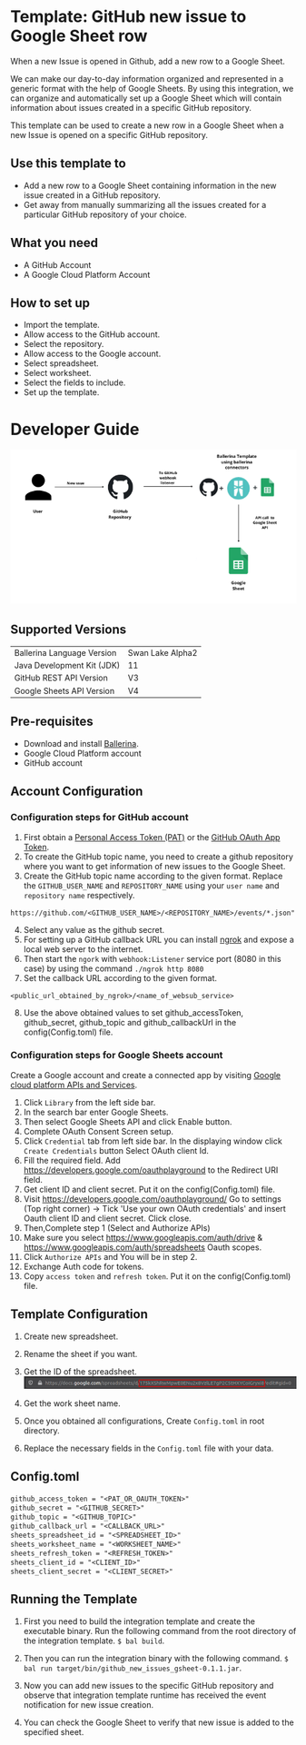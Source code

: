 # Template: GitHub new issue to Google Sheet row
When a new Issue is opened in Github, add a new row to a Google Sheet.

We can make our day-to-day information organized and represented in a generic format with the help of Google Sheets. By 
using this integration, we can organize and automatically set up a Google Sheet which will contain information about 
issues created in a specific GitHub repository. 

This template can be used to create a new row in a Google Sheet when a new Issue is opened on a specific GitHub repository.

## Use this template to
- Add a new row to a Google Sheet containing information in the new issue created in a GitHub repository.
- Get away from manually summarizing all the issues created for a particular GitHub repository of your choice.

## What you need
- A GitHub Account
- A Google Cloud Platform Account

## How to set up
- Import the template.
- Allow access to the GitHub account.
- Select the repository.
- Allow access to the Google account.
- Select spreadsheet.
- Select worksheet.
- Select the fields to include.
- Set up the template. 

# Developer Guide
<p align="center">
<img src="./docs/images/template_flow.png?raw=true" alt="Github-Google Sheet Integration template overview"/>
</p>

## Supported Versions
<table>
  <tr>
   <td>Ballerina Language Version
   </td>
   <td>Swan Lake Alpha2
   </td>
  </tr>
  <tr>
   <td>Java Development Kit (JDK)
   </td>
   <td>11
   </td>
  </tr>
  <tr>
   <td>GitHub REST API Version
   </td>
   <td>V3
   </td>
  </tr>
  <tr>
   <td>Google Sheets API Version
   </td>
   <td>V4
   </td>
  </tr>
</table>

## Pre-requisites
* Download and install [Ballerina](https://ballerinalang.org/downloads/).
* Google Cloud Platform account
* GitHub account

## Account Configuration
### Configuration steps for GitHub account
1. First obtain a [Personal Access Token (PAT)](https://docs.github.com/en/github/authenticating-to-github/creating-a-personal-access-token) or the [GitHub OAuth App Token](https://docs.github.com/en/developers/apps/creating-an-oauth-app).
2. To create the GitHub topic name, you need to create a github repository where you want to get information of new 
issues to the Google Sheet.
3. Create the GitHub topic name according to the given format. Replace the `GITHUB_USER_NAME` and `REPOSITORY_NAME` using 
your `user name` and `repository name` respectively.
  
```
https://github.com/<GITHUB_USER_NAME>/<REPOSITORY_NAME>/events/*.json"
```
4. Select any value as the github secret.
5. For setting up a GitHub callback URL you can install [ngrok](https://ngrok.com/docs) and expose a local web server to 
the internet.
6. Then start the `ngork` with `webhook:Listener` service port (8080 in this case) by using the command `./ngrok http 8080`
7. Set the callback URL according to the given format. 
```
<public_url_obtained_by_ngrok>/<name_of_websub_service>
```
8. Use the above obtained values to set github_accessToken, github_secret, github_topic and github_callbackUrl in the 
config(Config.toml) file.

### Configuration steps for Google Sheets account
Create a Google account and create a connected app by visiting [Google cloud platform APIs and Services](https://console.cloud.google.com/apis/dashboard). 

1. Click `Library` from the left side bar.
2. In the search bar enter Google Sheets.
3. Then select Google Sheets API and click Enable button.
4. Complete OAuth Consent Screen setup.
5. Click `Credential` tab from left side bar. In the displaying window click `Create Credentials` button
Select OAuth client Id.
6. Fill the required field. Add https://developers.google.com/oauthplayground to the Redirect URI field.
7. Get client ID and client secret. Put it on the config(Config.toml) file.
8. Visit https://developers.google.com/oauthplayground/ 
    Go to settings (Top right corner) -> Tick 'Use your own OAuth credentials' and insert Oauth client ID and client secret. 
    Click close.
9. Then,Complete step 1 (Select and Authorize APIs)
10. Make sure you select https://www.googleapis.com/auth/drive & https://www.googleapis.com/auth/spreadsheets Oauth scopes.
11. Click `Authorize APIs` and You will be in step 2.
12. Exchange Auth code for tokens.
13. Copy `access token` and `refresh token`. Put it on the config(Config.toml) file.

## Template Configuration
1. Create new spreadsheet.
2. Rename the sheet if you want.
3. Get the ID of the spreadsheet.
![alt text](docs/images/spreadsheet_id_example.png?raw=true)
5. Get the work sheet name.

6. Once you obtained all configurations, Create `Config.toml` in root directory.
7. Replace the necessary fields in the `Config.toml` file with your data.

## Config.toml 
```
github_access_token = "<PAT_OR_OAUTH_TOKEN>"
github_secret = "<GITHUB_SECRET>"
github_topic = "<GITHUB_TOPIC>"
github_callback_url = "<CALLBACK_URL>"
sheets_spreadsheet_id = "<SPREADSHEET_ID>"
sheets_worksheet_name = "<WORKSHEET_NAME>"
sheets_refresh_token = "<REFRESH_TOKEN>"
sheets_client_id = "<CLIENT_ID>"
sheets_client_secret = "<CLIENT_SECRET>"
```
## Running the Template
1. First you need to build the integration template and create the executable binary. Run the following command from the 
root directory of the integration template. 
`$ bal build`. 

2. Then you can run the integration binary with the following command. 
`$  bal run target/bin/github_new_issues_gsheet-0.1.1.jar`. 

3. Now you can add new issues to the specific GitHub repository and observe that integration template runtime has 
received the event notification for new issue creation.

4. You can check the Google Sheet to verify that new issue is added to the specified sheet. 
